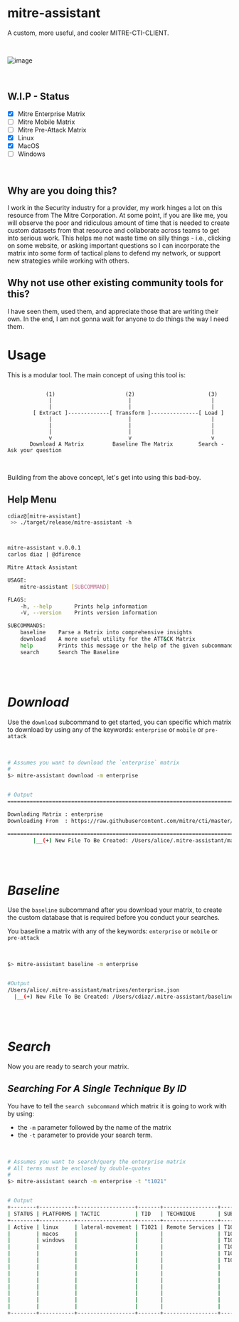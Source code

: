 # mitre-assistant

A custom, more useful, and cooler MITRE-CTI-CLIENT.

<br/>

![image](https://user-images.githubusercontent.com/11415591/89109095-36a99180-d40c-11ea-95ef-da114f6ea7ca.png)

<br/>

## W.I.P - Status
- [x] Mitre Enterprise Matrix
- [ ] Mitre Mobile Matrix
- [ ] Mitre Pre-Attack Matrix
- [x] Linux
- [x] MacOS
- [ ] Windows
<br/>

## Why are you doing this?
I work in the Security industry for a provider, my work hinges a lot on this resource from The Mitre Corporation.  At some point, if you are like me, you will observe the poor and ridiculous amount of time that is needed to create custom datasets from that resource and collaborate across teams to get into serious work.  This helps me not waste time on silly things - i.e., clicking on some website, or asking important questions so I can incorporate the matrix into some form of tactical plans to defend my network, or support new strategies while working with others.

## Why not use other existing community tools for this?
I have seen them, used them, and appreciate those that are writing their own. In the end, I am not gonna wait for anyone to do things the way I need them.

# **Usage**

This is a modular tool. The main concept of using this tool is:

```text

            (1)                      (2)                       (3)
             |                        |                         |
             |                        |                         |
        [ Extract ]-------------[ Transform ]---------------[ Load ]
             |                        |                         |
             |                        |                         |
             |                        |                         |
             v                        v                         v
       Download A Matrix         Baseline The Matrix        Search - Ask your question
```
<br/>

Building from the above concept, let's get into using this bad-boy.

## **Help Menu**

```bash
cdiaz@[mitre-assistant]
 >> ./target/release/mitre-assistant -h



mitre-assistant v.0.0.1
carlos diaz | @dfirence

Mitre Attack Assistant

USAGE:
    mitre-assistant [SUBCOMMAND]

FLAGS:
    -h, --help       Prints help information
    -V, --version    Prints version information

SUBCOMMANDS:
    baseline    Parse a Matrix into comprehensive insights
    download    A more useful utility for the ATT&CK Matrix
    help        Prints this message or the help of the given subcommand(s)
    search      Search The Baseline
```
<br/>
<br/>

# *Download*
Use the `download` subcommand to get started, you can specific which matrix to download by using any of the keywords: `enterprise` or `mobile` or `pre-attack`

<br/>

```bash
# Assumes you want to download the `enterprise` matrix
#
$> mitre-assistant download -m enterprise


# Output
===========================================================================================

Downlading Matrix : enterprise
Downloading From  : https://raw.githubusercontent.com/mitre/cti/master/enterprise-attack/enterprise-attack.json

===========================================================================================
        |__(+) New File To Be Created: /Users/alice/.mitre-assistant/matrixes/enterprise.json
```
<br/>
<br/>

# *Baseline*
Use the `baseline` subcommand after you download your matrix, to create the custom database that is required before you conduct your searches.

You baseline a matrix with any of the keywords:  `enterprise` or `mobile` or `pre-attack`

<br/>

```bash
$> mitre-assistant baseline -m enterprise


#Output
/Users/alice/.mitre-assistant/matrixes/enterprise.json
  |__(+) New File To Be Created: /Users/cdiaz/.mitre-assistant/baselines/baseline-enterprise.json
```
<br/>
<br/>

# *Search*
Now you are ready to search your matrix.

## *Searching For A Single Technique By ID*
You have to tell the `search subcommand` which matrix it is going to work with by using:

* the `-m` parameter followed by the name of the matrix 
* the `-t` parameter to provide your search term.

<br/>

```bash
# Assumes you want to search/query the enterprise matrix
# All terms must be enclosed by double-quotes
#
$> mitre-assistant search -m enterprise -t "t1021"


# Output
+--------+-----------+------------------+-------+-----------------+---------------+---------------------------------+
| STATUS | PLATFORMS | TACTIC           | TID   | TECHNIQUE       | SUBTECHNIQUES | DATA SOURCES                    |
+--------+-----------+------------------+-------+-----------------+---------------+---------------------------------+
| Active | linux     | lateral-movement | T1021 | Remote Services | T1021.001     | windows-registry                |
|        | macos     |                  |       |                 | T1021.002     | windows-event-logs              |
|        | windows   |                  |       |                 | T1021.003     | process-use-of-network          |
|        |           |                  |       |                 | T1021.004     | process-monitoring              |
|        |           |                  |       |                 | T1021.005     | process-command-line-parameters |
|        |           |                  |       |                 | T1021.006     | powershell-logs                 |
|        |           |                  |       |                 |               | packet-capture                  |
|        |           |                  |       |                 |               | network-protocol-analysis       |
|        |           |                  |       |                 |               | netflow-enclave-netflow         |
|        |           |                  |       |                 |               | file-monitoring                 |
|        |           |                  |       |                 |               | dll-monitoring                  |
|        |           |                  |       |                 |               | authentication-logs             |
|        |           |                  |       |                 |               | api-monitoring                  |
+--------+-----------+------------------+-------+-----------------+---------------+---------------------------------+
```